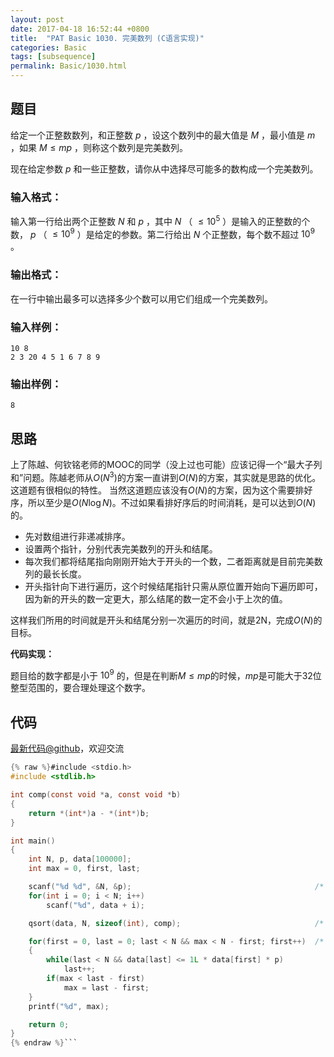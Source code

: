 ```yaml
---
layout: post
date: 2017-04-18 16:52:44 +0800
title:  "PAT Basic 1030. 完美数列 (C语言实现)"
categories: Basic
tags: [subsequence]
permalink: Basic/1030.html
---
```


## 题目

给定一个正整数数列，和正整数 $p$ ，设这个数列中的最大值是 $M$ ，最小值是 $m$ ，如果 $M \le mp$ ，则称这个数列是完美数列。

现在给定参数 $p$ 和一些正整数，请你从中选择尽可能多的数构成一个完美数列。

### 输入格式：

输入第一行给出两个正整数 $N$ 和 $p$ ，其中 $N$ （ $\le 10^5$ ）是输入的正整数的个数， $p$ （ $\le 10^9$
）是给定的参数。第二行给出 $N$ 个正整数，每个数不超过 $10^9$ 。

### 输出格式：

在一行中输出最多可以选择多少个数可以用它们组成一个完美数列。

### 输入样例：

    
    
    10 8
    2 3 20 4 5 1 6 7 8 9
    

### 输出样例：

    
    
    8
    



## 思路


上了陈越、何钦铭老师的MOOC的同学（没上过也可能）应该记得一个“最大子列和”问题。陈越老师从$O(N^3)$的方案一直讲到$O(N)$的方案，其实就是思路的优化。这道题有很相似的特性。
当然这道题应该没有$O(N)$的方案，因为这个需要排好序，所以至少是$O(N \log{N})$。不过如果看排好序后的时间消耗，是可以达到$O(N)$的。

- 先对数组进行非递减排序。
- 设置两个指针，分别代表完美数列的开头和结尾。
- 每次我们都将结尾指向刚刚开始大于开头的一个数，二者距离就是目前完美数列的最长长度。
- 开头指针向下进行遍历，这个时候结尾指针只需从原位置开始向下遍历即可，因为新的开头的数一定更大，那么结尾的数一定不会小于上次的值。

这样我们所用的时间就是开头和结尾分别一次遍历的时间，就是2N，完成$O(N)$的目标。

**代码实现：**

题目给的数字都是小于 $10^9$ 的，但是在判断$M \le m p$的时候，$m p$是可能大于32位整型范围的，要合理处理这个数字。

## 代码

[最新代码@github](https://github.com/OliverLew/PAT/blob/master/PATBasic/1030.c)，欢迎交流
```c
{% raw %}#include <stdio.h>
#include <stdlib.h>

int comp(const void *a, const void *b)
{
    return *(int*)a - *(int*)b;
}

int main()
{
    int N, p, data[100000];
    int max = 0, first, last;

    scanf("%d %d", &N, &p);                                         /* read */
    for(int i = 0; i < N; i++)
        scanf("%d", data + i);

    qsort(data, N, sizeof(int), comp);                              /* sort */

    for(first = 0, last = 0; last < N && max < N - first; first++)  /* find */
    {
        while(last < N && data[last] <= 1L * data[first] * p)
            last++;
        if(max < last - first)
            max = last - first;
    }
    printf("%d", max);

    return 0;
}
{% endraw %}```